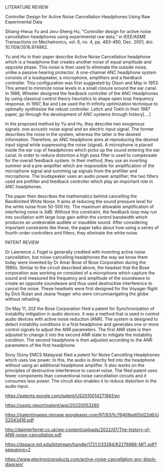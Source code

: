LITERATURE REVIEW

Controller Design for Active Noise Cancellation Headphones Using Raw Experimental Data

Shiang-Hwua Yu and Jwu-Sheng Hu, "Controller design for active noise cancellation headphones using experimental raw data," in IEEE/ASME Transactions on Mechatronics, vol. 6, no. 4, pp. 483-490, Dec. 2001, doi: 10.1109/3516.974862.

Yu and Hu in their paper describe Active Noise Cancellation headphone which is a headphone that creates another noise
of equal amplitude and opposite phase. This noise is then used to eliminate the outside noise, unlike a passive hearing protector.
A one-channel ANC headphone system consists of a loudspeaker, a microphone, amplifiers and  a feedback controller. This configuration was first suggested by Olson and May in 1953. This aimed to minimize noise levels in a small closure around the ear canal. 
In 1986, Wheeler designed the feedback controller of the ANC Headphones by using classical control theory heuristics to shape open loop frequency response. In 1997, Bai and Lee used the H-infinity optimization technique to optimally synthesize the robust controller. Leitch and Tokhi in their 1987 paper, go through the development of ANC systems through history[....]

In the proposed method by Yu and Hu, they describe two exogenous signals: one acoustic noise signal and an electric input signal. The former describes the noise in the system, whereas the latter is the desired information. Therefore, an ANC headphone aims at reproducing the desired input signal while suppressing the noise (signal). 
A microphone is placed inside the ear cup of headphones which picks up the sound entering the ear canal. In order to reduce distortion a high pass filter is used to compensate for the overall feedback system. 
In their method, they use an inverting summer and a pre-amplifier which are responsible for amplification of the microphone signal and summing up signals from the prefilter and microphone.
The loudspeaker uses an audio power amplifier; the two filters used are prefilter and feedback controller which play an important role in ANC headphones. 

The paper then describes the mathematics behind cancelling the Bandlimited White Noise. It aims at reducing the sound pressure level for the white noise from 50-500 Hz. The maximum allowable amplification of interfering noise is 3dB. Without this constraint, the feedback loop may run into oscillation with large loop gain within the control bandwidth which produces an undesirable audible or inaudible sound. After considering important constraints like these, the paper talks about how using a series of fourth-order controllers and filters, they eliminate the white noise. 

PATENT REVIEW

Dr Lawrence J. Fogel is generally credited with inventing active noise cancellation, but noise-cancelling headphones the way we know them today were invented by Dr Amar Bose of Bose Corporation during the 1980s. Similar to the circuit described above, the headset that the Bose corporation was working on consisted of a microphone which capture the sound and measured the frequency and amplitude of the soundwave to create an opposite soundwave and thus used destructive interference to cancel the noise. These headsets were first designed for the Voyager flight by Dick Rutan and Jeana Yeager who were circumnavigating the globe without refueling. 

On May 11, 202 the Bose Corporation filed a patent for Synchronization of instability mitigation in audio devices. It was a method that is used in control audio devices with active noise reduction (ANR). The system is designed to detect instability conditions in a first headphone and generates one or more control signals to adjust the ANR parameters. The first ANR state is then adjusted to change it into the second ANR state to mitigate the instability condition. The second headphone is then adjusted according to the ANR parameters of the first headphone. 

Sony (Sony EMCS Malaysia) filed a patent for Noise Cancelling Headphones which uses low power. In this, the audio is directly fed into the headphone without using an additional headphone amplifier. It also works on the principles of destructive interference to cancel noise. The filed patent uses fewer components than conventional noise cancellation circuits and it consumes less power. The circuit also enables it to reduce distortion in the audio input. 

https://patents.google.com/patent/US20100142718A1/en

https://uspto.report/patent/app/20220053260

https://patentimages.storage.googleapis.com/97/93/fc/19408ed05d22d6/US2043416.pdf 

http://daimlerferret.co.uk/wp-content/uploads/2022/07/The-history-of-ANR-noise-cancellation.pdf

https://dspace.mit.edu/bitstream/handle/1721.1/33284/62276966-MIT.pdf?sequence=2

https://www.electronicproducts.com/active-noise-cancellation-anc-block-diagram/
